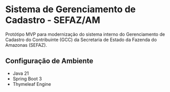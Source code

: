 # Sistema de Gerenciamento de Cadastro - SEFAZ/AM
Protótipo MVP para modernização do sistema interno do Gerenciamento de Cadastro do Contribuinte (GCC) da Secretaria de Estado da Fazenda do Amazonas (SEFAZ).

## Configuração de Ambiente
- Java 21
- Spring Boot 3
- Thymeleaf Engine
